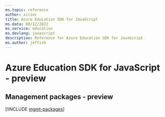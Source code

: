 ```yaml
---
ms.topic: reference
author: xirzec
title: Azure Education SDK for JavaScript
ms.data: 08/12/2022
ms.service: education
ms.devlang: javascript
description: Reference for Azure Education SDK for JavaScript
ms.author: jeffish
---
```

# Azure Education SDK for JavaScript - preview

## Management packages - preview
[!INCLUDE [mgmt-packages](education-mgmt-index.md)]